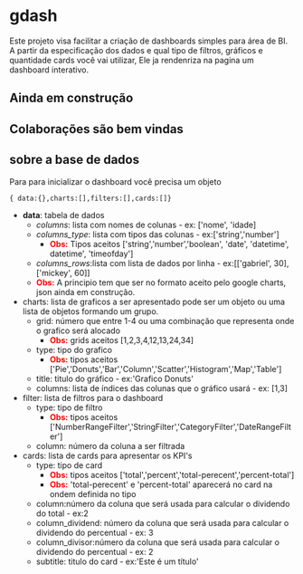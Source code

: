 # gdash

Este projeto visa facilitar a criação de dashboards simples para área de BI.
A partir da especificação dos dados e qual tipo de filtros, gráficos e quantidade cards você vai utilizar,
Ele ja rendenriza na pagina um dashboard interativo.

## Ainda em construção
## Colaborações são bem vindas

## sobre a base de dados
Para para inicializar o dashboard você precisa um objeto 

`{ data:{},charts:[],filters:[],cards:[]}` 

- **data**: tabela de dados 
    - *columns*: lista com nomes de colunas - ex: ['nome', 'idade] 
    - *columns_type*: lista com tipos das colunas - ex:['string','number'] 
        - <span style="color:red;font-weight:bold">Obs:</span> Tipos aceitos ['string','number','boolean', 'date', 'datetime', datetime', 'timeofday']
    - *columns_rows*:lista com lista de dados por linha - ex:\[['gabriel', 30],['mickey', 60]]
    - <span style="color:red;font-weight:bold">Obs:</span> A principio tem que ser no formato aceito pelo google charts, json ainda em construção.
- charts: lista de graficos a ser apresentado pode ser um objeto ou uma lista de objetos formando um grupo.
    - grid: número que entre 1-4 ou uma combinação que representa onde o grafico será alocado
        - <span style="color:red;font-weight:bold">Obs:</span> grids aceitos [1,2,3,4,12,13,24,34]
    - type: tipo do grafico
        - <span style="color:red;font-weight:bold">Obs:</span> tipos aceitos ['Pie','Donuts','Bar','Column','Scatter','Histogram','Map','Table']
    - title: titulo do gráfico - ex:'Grafico Donuts'
    - columns: lista de índices das colunas que o gráfico usará - ex: [1,3]
- filter: lista de filtros para o dashboard
    - type: tipo de filtro  
        - <span style="color:red;font-weight:bold">Obs:</span> tipos aceitos ['NumberRangeFilter','StringFilter','CategoryFilter','DateRangeFilter']
    - column: número da coluna a ser filtrada
- cards: lista de cards para apresentar os KPI's
    - type: tipo de card 
        - <span style="color:red;font-weight:bold">Obs:</span> tipos aceitos ['total','percent','total-perecent','percent-total']
        - <span style="color:red;font-weight:bold">Obs:</span> 'total-perecent' e 'percent-total' aparecerá no card na ondem definida no tipo
    - column:número da coluna que será usada para calcular o dividendo do total - ex:2
    - column_dividend: número da coluna que será usada para calcular o dividendo do percentual - ex: 3
    - column_divisor:número da coluna que será usada para calcular o dividendo do percentual - ex: 2
    - subtitle: titulo do card - ex:'Este é um título'
